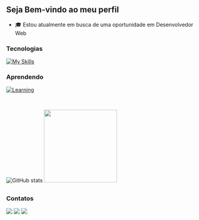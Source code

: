   ## Seja Bem-vindo ao meu perfil

 - 🎓 Estou atualmente em busca de uma oportunidade em Desenvolvedor Web

 ### Tecnologias
   [![My Skills](https://skillicons.dev/icons?i=html,css,javascript,react,nodejs,ts,sass,tailwind,figma,java,mysql,git,github,postman,&perline=16)](#)
   
  ### Aprendendo
  [![Learning](https://skillicons.dev/icons?i=bootstrap,angular,firebase,redux,spring,&perline=10)](#)

<br>

![GitHub stats](https://github-readme-stats.vercel.app/api?username=caiotelesz&show_icons=true&theme=algolia&hide_border=true)
<img height="195em" src="https://github-readme-stats.vercel.app/api/top-langs/?username=caiotelesz&layout=compact&langs_count=7&theme=algolia&hide_border=true"/>

##

 ### Contatos

 <div> 
   <a href = "https://www.linkedin.com/in/caiotelesz" target="_blank"><img src="https://img.shields.io/badge/-LinkedIn-%230077B5?style=for-the-badge&logo=linkedin&logoColor=white" target="_blank"></a>
   <a href = "mailto:caioteles1267@gmail.com"><img src="https://img.shields.io/badge/-Gmail-FF5722?style=for-the-badge&logo=gmail&logoColor=white" target="_blank"></a>
   <a href = "https://portifolio-caio-three.vercel.app"><img src="https://img.shields.io/badge/Portfolio-%23333?style=for-the-badge&logo=todoist&logoColor=white" target="_blank"></a>
 </div>
